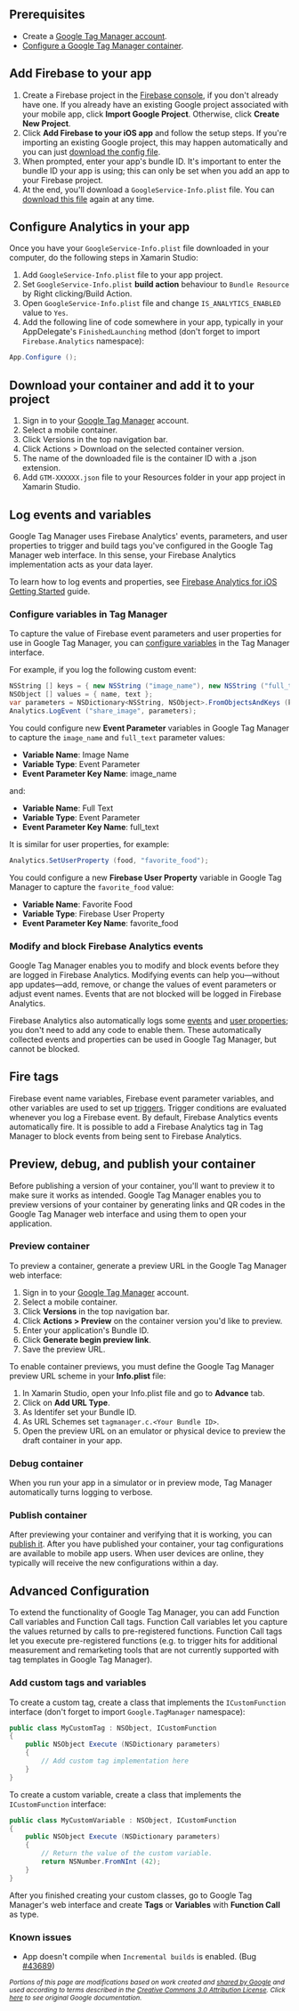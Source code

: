 ## Prerequisites

* Create a [Google Tag Manager account][3].
* [Configure a Google Tag Manager container][4].

## Add Firebase to your app

1. Create a Firebase project in the [Firebase console][1], if you don't already have one. If you already have an existing Google project associated with your mobile app, click **Import Google Project**. Otherwise, click **Create New Project**.
2. Click **Add Firebase to your iOS app** and follow the setup steps. If you're importing an existing Google project, this may happen automatically and you can just [download the config file][2].
3. When prompted, enter your app's bundle ID. It's important to enter the bundle ID your app is using; this can only be set when you add an app to your Firebase project.
4. At the end, you'll download a `GoogleService-Info.plist` file. You can [download this file][2] again at any time.

## Configure Analytics in your app

Once you have your `GoogleService-Info.plist` file downloaded in your computer, do the following steps in Xamarin Studio:

1. Add `GoogleService-Info.plist` file to your app project.
2. Set `GoogleService-Info.plist` **build action** behaviour to `Bundle Resource` by Right clicking/Build Action.
3. Open `GoogleService-Info.plist` file and change `IS_ANALYTICS_ENABLED` value to `Yes`. 
4. Add the following line of code somewhere in your app, typically in your AppDelegate's `FinishedLaunching` method (don't forget to import `Firebase.Analytics` namespace):

```csharp
App.Configure ();
```

## Download your container and add it to your project

1. Sign in to your [Google Tag Manager][5] account.
2. Select a mobile container.
3. Click Versions in the top navigation bar.
4. Click Actions > Download on the selected container version.
5. The name of the downloaded file is the container ID with a .json extension.
6. Add `GTM-XXXXXX.json` file to your Resources folder in your app project in Xamarin Studio.

## Log events and variables

Google Tag Manager uses Firebase Analytics' events, parameters, and user properties to trigger and build tags you've configured in the Google Tag Manager web interface. In this sense, your Firebase Analytics implementation acts as your data layer.

To learn how to log events and properties, see [Firebase Analytics for iOS Getting Started][6] guide.

### Configure variables in Tag Manager

To capture the value of Firebase event parameters and user properties for use in Google Tag Manager, you can [configure variables][7] in the Tag Manager interface.

For example, if you log the following custom event:

```csharp
NSString [] keys = { new NSString ("image_name"), new NSString ("full_text") };
NSObject [] values = { name, text };
var parameters = NSDictionary<NSString, NSObject>.FromObjectsAndKeys (keys, values, keys.Length);
Analytics.LogEvent ("share_image", parameters);
```

You could configure new **Event Parameter** variables in Google Tag Manager to capture the `image_name` and `full_text` parameter values:

* **Variable Name**: Image Name
* **Variable Type**: Event Parameter
* **Event Parameter Key Name**: image_name

and:

* **Variable Name**: Full Text
* **Variable Type**: Event Parameter
* **Event Parameter Key Name**: full_text

It is similar for user properties, for example:

```csharp
Analytics.SetUserProperty (food, "favorite_food");
```

You could configure a new **Firebase User Property** variable in Google Tag Manager to capture the `favorite_food` value:

* **Variable Name**: Favorite Food
* **Variable Type**: Firebase User Property
* **Event Parameter Key Name**: favorite_food

### Modify and block Firebase Analytics events

Google Tag Manager enables you to modify and block events before they are logged in Firebase Analytics. Modifying events can help you—without app updates—add, remove, or change the values of event parameters or adjust event names. Events that are not blocked will be logged in Firebase Analytics.

Firebase Analytics also automatically logs some [events][8] and [user properties][9]; you don't need to add any code to enable them. These automatically collected events and properties can be used in Google Tag Manager, but cannot be blocked.

## Fire tags

Firebase event name variables, Firebase event parameter variables, and other variables are used to set up [triggers][10]. Trigger conditions are evaluated whenever you log a Firebase event. By default, Firebase Analytics events automatically fire. It is possible to add a Firebase Analytics tag in Tag Manager to block events from being sent to Firebase Analytics.

## Preview, debug, and publish your container

Before publishing a version of your container, you'll want to preview it to make sure it works as intended. Google Tag Manager enables you to preview versions of your container by generating links and QR codes in the Google Tag Manager web interface and using them to open your application.

### Preview container

To preview a container, generate a preview URL in the Google Tag Manager web interface:

1. Sign in to your [Google Tag Manager][5] account.
2. Select a mobile container.
3. Click **Versions** in the top navigation bar.
4. Click **Actions > Preview** on the container version you'd like to preview.
5. Enter your application's Bundle ID.
6. Click **Generate begin preview link**.
7. Save the preview URL.

To enable container previews, you must define the Google Tag Manager preview URL scheme in your **Info.plist** file:

1. In Xamarin Studio, open your Info.plist file and go to **Advance** tab.
2. Click on **Add URL Type**.
3. As Identifer set your Bundle ID.
4. As URL Schemes set `tagmanager.c.<Your Bundle ID>`.
5. Open the preview URL on an emulator or physical device to preview the draft container in your app.

### Debug container

When you run your app in a simulator or in preview mode, Tag Manager automatically turns logging to verbose.

### Publish container

After previewing your container and verifying that it is working, you can [publish it][11]. After you have published your container, your tag configurations are available to mobile app users. When user devices are online, they typically will receive the new configurations within a day.

## Advanced Configuration

To extend the functionality of Google Tag Manager, you can add Function Call variables and Function Call tags. Function Call variables let you capture the values returned by calls to pre-registered functions. Function Call tags let you execute pre-registered functions (e.g. to trigger hits for additional measurement and remarketing tools that are not currently supported with tag templates in Google Tag Manager).

### Add custom tags and variables

To create a custom tag, create a class that implements the `ICustomFunction` interface (don't forget to import `Google.TagManager` namespace):

```csharp
public class MyCustomTag : NSObject, ICustomFunction
{
	public NSObject Execute (NSDictionary parameters)
	{
		// Add custom tag implementation here
	}
}
```

To create a custom variable, create a class that implements the `ICustomFunction` interface:

```csharp
public class MyCustomVariable : NSObject, ICustomFunction
{
	public NSObject Execute (NSDictionary parameters)
	{
		// Return the value of the custom variable.
		return NSNumber.FromNInt (42);
	}
}
```

After you finished creating your custom classes, go to Google Tag Manager's web interface and create **Tags** or **Variables** with **Function Call** as type.

### Known issues

* App doesn't compile when `Incremental builds` is enabled. (Bug [#43689][12])

<sub>_Portions of this page are modifications based on work created and [shared by Google](https://developers.google.com/readme/policies/) and used according to terms described in the [Creative Commons 3.0 Attribution License](http://creativecommons.org/licenses/by/3.0/). Click [here](https://developers.google.com/tag-manager/ios/v5/) to see original Google documentation._</sub>

[1]: https://firebase.google.com/console/
[2]: http://support.google.com/firebase/answer/7015592
[3]: https://www.google.com/analytics/tag-manager/
[4]: https://support.google.com/tagmanager/answer/6103696#CreatingAnAccount
[5]: https://tagmanager.google.com/
[6]: https://components.xamarin.com/gettingstarted/firebaseiosanalytics
[7]: https://support.google.com/tagmanager/answer/6106899
[8]: https://support.google.com/firebase/answer/6317485
[9]: https://support.google.com/firebase/answer/6317486
[10]: https://support.google.com/tagmanager/answer/6106961
[11]: https://support.google.com/tagmanager/answer/6107163
[12]: https://bugzilla.xamarin.com/show_bug.cgi?id=43689
